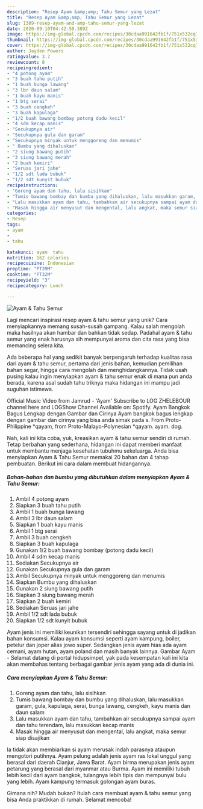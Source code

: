 ```yaml
---
description: "Resep Ayam &amp;amp; Tahu Semur yang Lezat"
title: "Resep Ayam &amp;amp; Tahu Semur yang Lezat"
slug: 1389-resep-ayam-and-amp-tahu-semur-yang-lezat
date: 2020-09-10T04:42:50.389Z
image: https://img-global.cpcdn.com/recipes/30cdaa991642fb1f/751x532cq70/ayam-tahu-semur-foto-resep-utama.jpg
thumbnail: https://img-global.cpcdn.com/recipes/30cdaa991642fb1f/751x532cq70/ayam-tahu-semur-foto-resep-utama.jpg
cover: https://img-global.cpcdn.com/recipes/30cdaa991642fb1f/751x532cq70/ayam-tahu-semur-foto-resep-utama.jpg
author: Jayden Powers
ratingvalue: 3.7
reviewcount: 8
recipeingredient:
- "4 potong ayam"
- "3 buah tahu putih"
- "1 buah bunga lawang"
- "3 lbr daun salam"
- "1 buah kayu manis"
- "1 btg serai"
- "3 buah cengkeh"
- "3 buah kapulaga"
- "1/2 buah bawang bombay potong dadu kecil"
- "4 sdm kecap manis"
- "Secukupnya air"
- "Secukupnya gula dan garam"
- "Secukupnya minyak untuk menggoreng dan menumis"
- " Bumbu yang dihaluskan"
- "2 siung bawang putih"
- "3 siung bawang merah"
- "2 buah kemiri"
- "Seruas jari jahe"
- "1/2 sdt lada bubuk"
- "1/2 sdt kunyit bubuk"
recipeinstructions:
- "Goreng ayam dan tahu, lalu sisihkan"
- "Tumis bawang bombay dan bumbu yang dihaluskan, lalu masukkan garam, gula, kapulaga, serai, bunga lawang, cengkeh, kayu manis dan daun salam"
- "Lalu masukkan ayam dan tahu, tambahkan air secukupnya sampai ayam dan tahu terendam, lalu masukkan kecap manis"
- "Masak hingga air menyusut dan mengental, lalu angkat, maka semur siap disajikan"
categories:
- Resep
tags:
- ayam
- 
- tahu

katakunci: ayam  tahu 
nutrition: 162 calories
recipecuisine: Indonesian
preptime: "PT39M"
cooktime: "PT32M"
recipeyield: "3"
recipecategory: Lunch

---
```



![Ayam &amp; Tahu Semur](https://img-global.cpcdn.com/recipes/30cdaa991642fb1f/751x532cq70/ayam-tahu-semur-foto-resep-utama.jpg)

Lagi mencari inspirasi resep ayam &amp; tahu semur yang unik? Cara menyiapkannya memang susah-susah gampang. Kalau salah mengolah maka hasilnya akan hambar dan bahkan tidak sedap. Padahal ayam &amp; tahu semur yang enak harusnya sih mempunyai aroma dan cita rasa yang bisa memancing selera kita.

Ada beberapa hal yang sedikit banyak berpengaruh terhadap kualitas rasa dari ayam &amp; tahu semur, pertama dari jenis bahan, kemudian pemilihan bahan segar, hingga cara mengolah dan menghidangkannya. Tidak usah pusing kalau ingin menyiapkan ayam &amp; tahu semur enak di mana pun anda berada, karena asal sudah tahu triknya maka hidangan ini mampu jadi suguhan istimewa.

Official Music Video from Jamrud - &#39;Ayam&#39; Subscribe to LOG ZHELEBOUR channel here and LOGShow Channel Available on: Spotify. Ayam Bangkok Bagus Lengkap dengan Gambar dan Cirinya Ayam bangkok bagus lengkap dengan gambar dan cirinya yang bisa anda simak pada s. From Proto-Philippine *qayam, from Proto-Malayo-Polynesian *qayam. ayam. dog.


Nah, kali ini kita coba, yuk, kreasikan ayam &amp; tahu semur sendiri di rumah. Tetap berbahan yang sederhana, hidangan ini dapat memberi manfaat untuk membantu menjaga kesehatan tubuhmu sekeluarga. Anda bisa menyiapkan Ayam &amp; Tahu Semur memakai 20 bahan dan 4 tahap pembuatan. Berikut ini cara dalam membuat hidangannya.

<!--inarticleads1-->

##### Bahan-bahan dan bumbu yang dibutuhkan dalam menyiapkan Ayam &amp; Tahu Semur:

1. Ambil 4 potong ayam
1. Siapkan 3 buah tahu putih
1. Ambil 1 buah bunga lawang
1. Ambil 3 lbr daun salam
1. Siapkan 1 buah kayu manis
1. Ambil 1 btg serai
1. Ambil 3 buah cengkeh
1. Siapkan 3 buah kapulaga
1. Gunakan 1/2 buah bawang bombay (potong dadu kecil)
1. Ambil 4 sdm kecap manis
1. Sediakan Secukupnya air
1. Gunakan Secukupnya gula dan garam
1. Ambil Secukupnya minyak untuk menggoreng dan menumis
1. Siapkan  Bumbu yang dihaluskan
1. Gunakan 2 siung bawang putih
1. Siapkan 3 siung bawang merah
1. Siapkan 2 buah kemiri
1. Sediakan Seruas jari jahe
1. Ambil 1/2 sdt lada bubuk
1. Siapkan 1/2 sdt kunyit bubuk


Ayam jenis ini memiliki keunikan tersendiri sehingga sayang untuk di jadikan bahan konsumsi. Kalau ayam konsumsi seperti ayam kampung, boiler, petelur dan joper alias jowo super. Sedangkan jenis ayam hias ada ayam cemani, ayam hutan, ayam poland dan masih banyak lainnya. Gambar Ayam - Selamat datang di portal hidupsimpel, yak pada kesempatan kali ini kita akan membahas tentang berbagai gambar jenis ayam yang ada di dunia ini. 

<!--inarticleads2-->

##### Cara menyiapkan Ayam &amp; Tahu Semur:

1. Goreng ayam dan tahu, lalu sisihkan
1. Tumis bawang bombay dan bumbu yang dihaluskan, lalu masukkan garam, gula, kapulaga, serai, bunga lawang, cengkeh, kayu manis dan daun salam
1. Lalu masukkan ayam dan tahu, tambahkan air secukupnya sampai ayam dan tahu terendam, lalu masukkan kecap manis
1. Masak hingga air menyusut dan mengental, lalu angkat, maka semur siap disajikan


Ia tidak akan membiarkan si ayam merusak indah parasnya ataupun mengotori putihnya. Ayam pelung adalah jenis ayam ras lokal unggul yang berasal dari daerah Cianjur, Jawa Barat. Ayam birma merupakan jenis ayam petarung yang berasal dari myanmar atau Burma. Ayam ini memiliki tubuh lebih kecil dari ayam bangkok, tulangnya lebih tipis dan mempunyai bulu yang lebih. Ayam kampung termasuk golongan ayam buras. 

Gimana nih? Mudah bukan? Itulah cara membuat ayam &amp; tahu semur yang bisa Anda praktikkan di rumah. Selamat mencoba!
